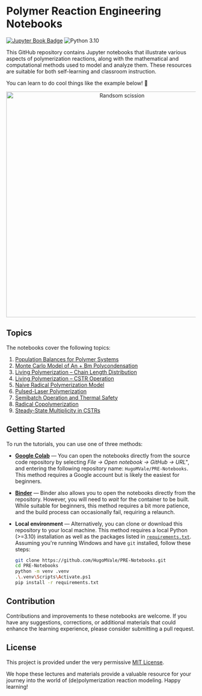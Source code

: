 # Polymer Reaction Engineering Notebooks

[![Jupyter Book Badge](https://jupyterbook.org/badge.svg)](https://hugomvale.github.io/PRE-Notebooks)
![Python 3.10](https://img.shields.io/badge/python-3.10-blue.svg)

This GitHub repository contains Jupyter notebooks that illustrate various aspects of polymerization reactions,
along with the mathematical and computational methods used to model and analyze them.
These resources are suitable for both self-learning and classroom instruction.

You can learn to do cool things like the example below! 🚀

<p align="center">
  <img src="notebooks/animation_PLP-SEC-10-pulses.gif" width="600" alt="Randsom scission">
</p>

## Topics

The notebooks cover the following topics:

1. [Population Balances for Polymer Systems](https://nbviewer.org/github/HugoMVale/PRE-Notebooks/blob/main/notebooks/1_population_balances.ipynb)
1. [Monte Carlo Model of An + Bm Polycondensation](https://nbviewer.org/github/HugoMVale/PRE-Notebooks/blob/main/notebooks/2_monte_carlo_polycondensation.ipynb)
1. [Living Polymerization – Chain Length Distribution](https://nbviewer.org/github/HugoMVale/PRE-Notebooks/blob/main/notebooks/3_living_polymerization_distribution.ipynb)
1. [Living Polymerization – CSTR Operation](https://nbviewer.org/github/HugoMVale/PRE-Notebooks/blob/main/notebooks/4_living_polymerization_cstr.ipynb)
1. [Naive Radical Polymerization Model](https://nbviewer.org/github/HugoMVale/PRE-Notebooks/blob/main/notebooks/5_radical_polymerization.ipynb)
1. [Pulsed-Laser Polymerization](https://nbviewer.org/github/HugoMVale/PRE-Notebooks/blob/main/notebooks/6_pulsed_laser_polymerization.ipynb)
1. [Semibatch Operation and Thermal Safety](https://nbviewer.org/github/HugoMVale/PRE-Notebooks/blob/main/notebooks/7_semibatch_operation_safety.ipynb)
1. [Radical Copolymerization](https://nbviewer.org/github/HugoMVale/PRE-Notebooks/blob/main/notebooks/8_radical_copolymerization.ipynb)
1. [Steady-State Multiplicity in CSTRs](https://nbviewer.org/github/HugoMVale/PRE-Notebooks/blob/main/notebooks/9_cstr_multiplicity.ipynb)

## Getting Started

To run the tutorials, you can use one of three methods:

* **[Google Colab](https://colab.research.google.com/)** — You can open the notebooks directly from the source code repository by selecting _File -> Open notebook -> GitHub -> URL"_, and entering the following repository name: `HugoMVale/PRE-Notebooks`. This method requires a Google account but is likely the easiest for beginners.

* **[Binder](https://mybinder.org/v2/gh/HugoMVale/PRE-Notebooks/HEAD?labpath=notebooks)** — Binder also allows you to open the notebooks directly from the repository. However, you will need to _wait_ for the container to be built. While suitable for beginners, this method requires a bit more patience, and the build process can occasionally fail, requiring a relaunch.

* **Local environment** — Alternatively, you can clone or download this repository to your local machine. This method requires a local Python (>=3.10) installation as well as the packages listed
in [`requirements.txt`](requirements.txt). Assuming you're running Windows and have `git` installed, follow these steps:

  ```sh
  git clone https://github.com/HugoMVale/PRE-Notebooks.git
  cd PRE-Notebooks
  python -m venv .venv
  .\.venv\Scripts\Activate.ps1
  pip install -r requirements.txt
  ```

## Contribution

Contributions and improvements to these notebooks are welcome. If you have any suggestions,
corrections, or additional materials that could enhance the learning experience,
please consider submitting a pull request.

## License

This project is provided under the very permissive [MIT License](LICENSE).

We hope these lectures and materials provide a valuable resource for your journey into the
world of (de)polymerization reaction modeling. Happy learning!
